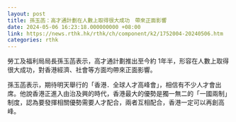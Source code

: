 ```yaml
---
layout: post
title: 孫玉菡：高才通計劃在人數上取得很大成功　帶來正面影響
date: 2024-05-06 16:23:18.000000000 +08:00
link: https://news.rthk.hk/rthk/ch/component/k2/1752004-20240506.htm
categories: rthk
---
```


勞工及福利局局長孫玉菡表示，高才通計劃推出至今約 1年半，形容在人數上取得很大成功，對香港經濟、社會等方面均帶來正面影響。

孫玉菡表示，期待明天舉行的「香港．全球人才高峰會」，相信有不少人才會出席。他說香港正進入由治及興的時代，香港最大的優勢是獨一無二的「一國兩制」制度，認為要發揮相關優勢需要人才配合，兩者互相配合，香港一定可以再創高峰。
